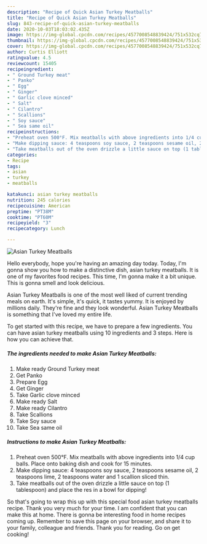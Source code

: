 ```yaml
---
description: "Recipe of Quick Asian Turkey Meatballs"
title: "Recipe of Quick Asian Turkey Meatballs"
slug: 843-recipe-of-quick-asian-turkey-meatballs
date: 2020-10-03T18:03:02.435Z
image: https://img-global.cpcdn.com/recipes/4577008548839424/751x532cq70/asian-turkey-meatballs-recipe-main-photo.jpg
thumbnail: https://img-global.cpcdn.com/recipes/4577008548839424/751x532cq70/asian-turkey-meatballs-recipe-main-photo.jpg
cover: https://img-global.cpcdn.com/recipes/4577008548839424/751x532cq70/asian-turkey-meatballs-recipe-main-photo.jpg
author: Curtis Elliott
ratingvalue: 4.5
reviewcount: 15405
recipeingredient:
- " Ground Turkey meat"
- " Panko"
- " Egg"
- " Ginger"
- " Garlic clove minced"
- " Salt"
- " Cilantro"
- " Scallions"
- " Soy sauce"
- " Sea same oil"
recipeinstructions:
- "Preheat oven 500°F. Mix meatballs with above ingredients into 1/4 cup balls. Place onto baking dish and cook for 15 minutes."
- "Make dipping sauce: 4 teaspoons soy sauce, 2 teaspoons sesame oil, 2 teaspoons lime, 2 teaspoons water and 1 scallion sliced thin."
- "Take meatballs out of the oven drizzle a little sauce on top (1 tablespoon) and place the res in a bowl for dipping!"
categories:
- Recipe
tags:
- asian
- turkey
- meatballs

katakunci: asian turkey meatballs 
nutrition: 245 calories
recipecuisine: American
preptime: "PT38M"
cooktime: "PT60M"
recipeyield: "3"
recipecategory: Lunch

---
```



![Asian Turkey Meatballs](https://img-global.cpcdn.com/recipes/4577008548839424/751x532cq70/asian-turkey-meatballs-recipe-main-photo.jpg)

Hello everybody, hope you're having an amazing day today. Today, I'm gonna show you how to make a distinctive dish, asian turkey meatballs. It is one of my favorites food recipes. This time, I'm gonna make it a bit unique. This is gonna smell and look delicious.



Asian Turkey Meatballs is one of the most well liked of current trending meals on earth. It's simple, it's quick, it tastes yummy. It is enjoyed by millions daily. They're fine and they look wonderful. Asian Turkey Meatballs is something that I've loved my entire life.


To get started with this recipe, we have to prepare a few ingredients. You can have asian turkey meatballs using 10 ingredients and 3 steps. Here is how you can achieve that.

<!--inarticleads1-->

##### The ingredients needed to make Asian Turkey Meatballs:

1. Make ready  Ground Turkey meat
1. Get  Panko
1. Prepare  Egg
1. Get  Ginger
1. Take  Garlic clove minced
1. Make ready  Salt
1. Make ready  Cilantro
1. Take  Scallions
1. Take  Soy sauce
1. Take  Sea same oil




<!--inarticleads2-->

##### Instructions to make Asian Turkey Meatballs:

1. Preheat oven 500°F. Mix meatballs with above ingredients into 1/4 cup balls. Place onto baking dish and cook for 15 minutes.
1. Make dipping sauce: 4 teaspoons soy sauce, 2 teaspoons sesame oil, 2 teaspoons lime, 2 teaspoons water and 1 scallion sliced thin.
1. Take meatballs out of the oven drizzle a little sauce on top (1 tablespoon) and place the res in a bowl for dipping!




So that's going to wrap this up with this special food asian turkey meatballs recipe. Thank you very much for your time. I am confident that you can make this at home. There is gonna be interesting food in home recipes coming up. Remember to save this page on your browser, and share it to your family, colleague and friends. Thank you for reading. Go on get cooking!
